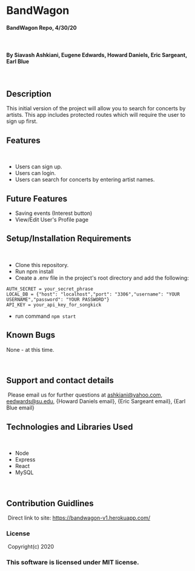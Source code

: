 # BandWagon

#### BandWagon Repo, 4/30/20
​
#### By Siavash Ashkiani, Eugene Edwards, Howard Daniels, Eric Sargeant, Earl Blue
​
## Description
This initial version of the project will allow you to search for concerts by artists. This app includes protected routes which will require the user to sign up first. 

## Features
​
* Users can sign up.
* Users can login.
* Users can search for concerts by entering artist names.

## Future Features
* Saving events (Interest button)
* View/Edit User's Profile page


## Setup/Installation Requirements
​
* Clone this repository.
* Run npm install
* Create a .env file in the project's root directory and add the following:
```
AUTH_SECRET = your_secret_phrase
LOCAL_DB = {"host": "localhost","port": "3306","username": "YOUR USERNAME","password": "YOUR PASSWORD"}
API_KEY = your_api_key_for_songkick
```
* run command
​``` npm start ```
​
## Known Bugs

None - at this time​.

​
## Support and contact details
​
Please email us for further questions at ashkiani@yahoo.com, eedwards@su.edu, {Howard Daniels email}, {Eric Sargeant email}, {Earl Blue email}
​
## Technologies and Libraries Used
​
* Node
* Express
* React
* MySQL
 
​
## Contribution Guidlines 
​
Direct link to site: 
https://bandwagon-v1.herokuapp.com/
​
### License
​
Copyright(c) 2020 
​
### This software is licensed under MIT license.
